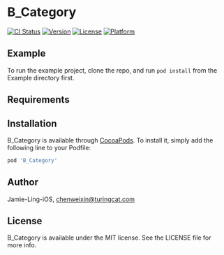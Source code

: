 # B_Category

[![CI Status](https://img.shields.io/travis/Jamie-Ling-iOS/B_Category.svg?style=flat)](https://travis-ci.org/Jamie-Ling-iOS/B_Category)
[![Version](https://img.shields.io/cocoapods/v/B_Category.svg?style=flat)](https://cocoapods.org/pods/B_Category)
[![License](https://img.shields.io/cocoapods/l/B_Category.svg?style=flat)](https://cocoapods.org/pods/B_Category)
[![Platform](https://img.shields.io/cocoapods/p/B_Category.svg?style=flat)](https://cocoapods.org/pods/B_Category)

## Example

To run the example project, clone the repo, and run `pod install` from the Example directory first.

## Requirements

## Installation

B_Category is available through [CocoaPods](https://cocoapods.org). To install
it, simply add the following line to your Podfile:

```ruby
pod 'B_Category'
```

## Author

Jamie-Ling-iOS, chenweixin@turingcat.com

## License

B_Category is available under the MIT license. See the LICENSE file for more info.
